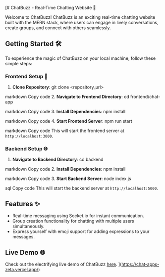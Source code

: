 [# ChatBuzz - Real-Time Chatting Website 🚀

Welcome to ChatBuzz! ChatBuzz is an exciting real-time chatting website built with the MERN stack, where users can engage in lively conversations, create groups, and connect with others seamlessly.

## Getting Started 🛠️

To experience the magic of ChatBuzz on your local machine, follow these simple steps:

### Frontend Setup 🌟

1. **Clone Repository**: 
git clone <repository_url>

markdown
Copy code
2. **Navigate to Frontend Directory**: 
cd frontend/chat-app

markdown
Copy code
3. **Install Dependencies**: 
npm install

markdown
Copy code
4. **Start Frontend Server**: 
npm run start

markdown
Copy code
This will start the frontend server at `http://localhost:3000`.

### Backend Setup 🌐

1. **Navigate to Backend Directory**: 
cd backend

markdown
Copy code
2. **Install Dependencies**: 
npm install

markdown
Copy code
3. **Start Backend Server**: 
node index.js

sql
Copy code
This will start the backend server at `http://localhost:5000`.

## Features ✨

- Real-time messaging using Socket.io for instant communication.
- Group creation functionality for chatting with multiple users simultaneously.
- Express yourself with emoji support for adding expressions to your messages.

## Live Demo 🌐

Check out the electrifying live demo of ChatBuzz [here](https://chat-apps-zeta.vercel.app/).
](https://chat-apps-zeta.vercel.app/)
